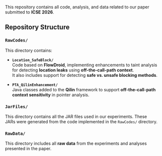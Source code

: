 
This repository contains all code, analysis, and data related to our paper submitted to **ICSE 2026**.

## Repository Structure

### `RawCodes/`
This directory contains:

- **`Location_SafeBlock/`**  
  Code based on **FlowDroid**, implementing enhancements to taint analysis for detecting **location leaks** using **off-the-call-path context**.  
  It also includes support for detecting **safe vs. unsafe blocking methods**.

- **`PTA_QilinEnhancement/`**  
  Java classes added to the **Qilin** framework to support **off-the-call-path context sensitivity** in pointer analysis.

### `JarFiles/`
This directory contains all the JAR files used in our experiments. These JARs were generated from the code implemented in the `RawCodes/` directory.

### `RawData/`
This directory includes all **raw data** from the experiments and analyses presented in the paper.